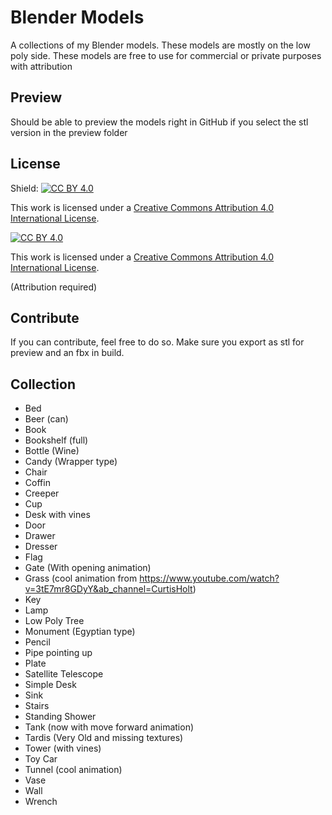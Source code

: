 # Blender Models

A collections of my Blender models. These models are mostly on the low poly side. These models are free to use for commercial or private purposes with attribution

## Preview

Should be able to preview the models right in GitHub if you select the stl version in the preview folder

## License

Shield: [![CC BY 4.0][cc-by-shield]][cc-by]

This work is licensed under a
[Creative Commons Attribution 4.0 International License][cc-by].

[![CC BY 4.0][cc-by-image]][cc-by]

This work is licensed under a <a rel="license" href="http://creativecommons.org/licenses/by/4.0/">Creative Commons Attribution 4.0 International License</a>.

(Attribution required)

[cc-by]: http://creativecommons.org/licenses/by/4.0/
[cc-by-image]: https://i.creativecommons.org/l/by/4.0/88x31.png
[cc-by-shield]: https://img.shields.io/badge/License-CC%20BY%204.0-lightgrey.svg

## Contribute

 If you can contribute, feel free to do so. Make sure you export as stl for preview and an fbx in build.

## Collection

* Bed
* Beer (can)
* Book
* Bookshelf (full)
* Bottle (Wine)
* Candy (Wrapper type)
* Chair
* Coffin
* Creeper
* Cup
* Desk with vines
* Door
* Drawer
* Dresser
* Flag
* Gate (With opening animation)
* Grass (cool animation from https://www.youtube.com/watch?v=3tE7mr8GDyY&ab_channel=CurtisHolt)
* Key
* Lamp
* Low Poly Tree
* Monument (Egyptian type)
* Pencil
* Pipe pointing up
* Plate
* Satellite Telescope
* Simple Desk
* Sink
* Stairs
* Standing Shower
* Tank (now with move forward animation)
* Tardis (Very Old and missing textures)
* Tower (with vines)
* Toy Car
* Tunnel (cool animation)
* Vase
* Wall
* Wrench

